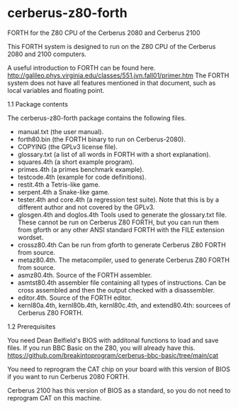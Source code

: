 # cerberus-z80-forth
FORTH for the Z80 CPU of the Cerberus 2080 and Cerberus 2100

This FORTH system is designed to run on the Z80 CPU of the Cerberus 2080
and 2100 computers.

A useful introduction to FORTH can be found here. 
http://galileo.phys.virginia.edu/classes/551.jvn.fall01/primer.htm
The FORTH system does not have all features mentioned in that document, such
as local variables and floating point.

1.1 Package contents

The cerberus-z80-forth package  contains the following files.
- manual.txt (the user manual).
- forth80.bin (the FORTH binary to run on Cerberus-2080).
- COPYING (the GPLv3 license file).
- glossary.txt (a list of all words in FORTH with a short explanation).
- squares.4th (a short example program).
- primes.4th (a primes benchmark example).
- testcode.4th (example for code definitions).
- restit.4th a Tetris-like game.
- serpent.4th a Snake-like game.
- tester.4th and core.4th (a regression test suite). Note that this is
  by a different author and not covered by the GPLv3.
- glosgen.4th and doglos.4th  Tools used to generate the glossary.txt file.
  These cannot be run on Cerberus Z80 FORTH, but you can run them from gforth
  or any other ANSI standard FORTH with the FILE extension wordset.
- crossz80.4th Can be run from gforth to generate Cerberus Z80 FORTH from
  source.
- metaz80.4th. The metacompiler, used to generate Cerberus Z80 FORTH from
  source.
- asmz80.4th. Source of the FORTH assembler.
- asmtst80.4th assembler file containing all types of instructions. Can
    be cross assembled and then the output checked with a disassembler.
- editor.4th. Source of the FORTH editor.
- kernl80a.4th, kernl80b.4th, kernl80c.4th, and extend80.4th: sourcees of
  Cerberus Z80 FORTH.

1.2 Prerequisites

You need Dean Belfield's BIOS with additonal functions to load and save
files. If you run BBC Basic on the Z80, you will already have this.
https://github.com/breakintoprogram/cerberus-bbc-basic/tree/main/cat

You need to reprogram the CAT chip on your board with this version of BIOS
if you want to run Cerberus 2080 FORTH.

Cerberus 2100 has this version of BIOS as a standard, so you do not need
to reprogram CAT on this machine.
